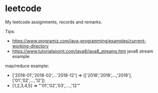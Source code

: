 # leetcode
My leetcode assignments, records and remarks.


Tips:

* https://www.programiz.com/java-programming/examples/current-working-directory
* https://www.tutorialspoint.com/java8/java8_streams.htm java8 stream example

map/reduce example:
* ['2018-01','2018-02',...'2018-12'] => (['2018','2018',...,'2018'], ['01','02',...,'12'])
* [1,2,3,4,5] => "'01','02','03',....,'12'"
